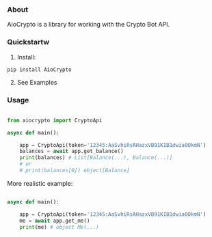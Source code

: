 ### About

AioCrypto is a library for working with the Crypto Bot API.

### Quickstartw

1. Install:

```bash
pip install AioCrypto
```

2. See Examples

### Usage

```python

from aiocrypto import CryptoApi

async def main():

    app = CryptoApi(token='12345:AaSvhiRsAHazxVB91KIB1dwia0OkmN')
    balances = await app.get_balance()
    print(balances) # List[Balance(...), Balance(...)]
    # or 
    # print(balances[0]) object[Balance]

```

More realistic example:

```python

async def main():

    app = CryptoApi(token='12345:AaSvhiRsAHazxVB91KIB1dwia0OkmN')
    me = await app.get_me()
    print(me) # object Me(...)



```
